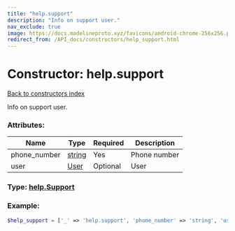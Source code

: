 ```yaml
---
title: "help.support"
description: "Info on support user."
nav_exclude: true
image: https://docs.madelineproto.xyz/favicons/android-chrome-256x256.png
redirect_from: /API_docs/constructors/help_support.html
---
```

# Constructor: help.support  
[Back to constructors index](/API_docs/constructors/index.md)



Info on support user.

### Attributes:

| Name     |    Type       | Required | Description |
|----------|---------------|----------|-------------|
|phone\_number|[string](/API_docs/types/string.md) | Yes|Phone number|
|user|[User](/API_docs/types/User.md) | Optional|User|



### Type: [help.Support](/API_docs/types/help.Support.md)


### Example:

```php
$help_support = ['_' => 'help.support', 'phone_number' => 'string', 'user' => User];
```  
